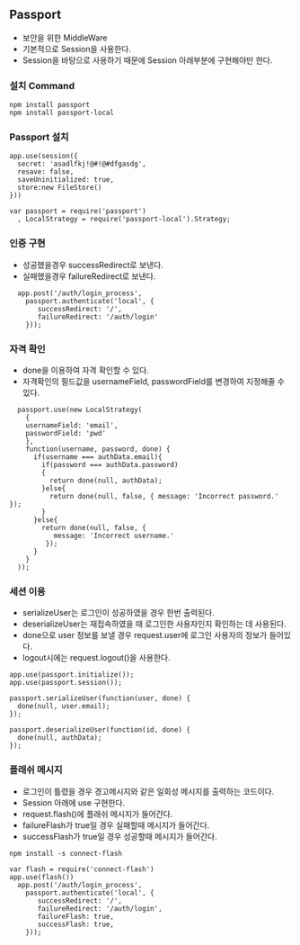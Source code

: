 ## Passport
- 보안을 위한 MiddleWare
- 기본적으로 Session을 사용한다.
- Session을 바탕으로 사용하기 때문에 Session 아래부분에 구현해야만 한다.

### 설치 Command
```
npm install passport
npm install passport-local
```

### Passport 설치
```JSX
app.use(session({
  secret: 'asadlfkj!@#!@#dfgasdg',
  resave: false,
  saveUninitialized: true,
  store:new FileStore()
}))

var passport = require('passport')
  , LocalStrategy = require('passport-local').Strategy;
```

### 인증 구현
- 성공했을경우 successRedirect로 보낸다.
- 실패했을경우 failureRedirect로 보낸다.
```JSX
  app.post('/auth/login_process',
    passport.authenticate('local', {
       successRedirect: '/',
       failureRedirect: '/auth/login' 
    }));
```

### 자격 확인
- done을 이용하여 자격 확인할 수 있다.
- 자격확인의 필드값을 usernameField, passwordField를 변경하여 지정해줄 수 있다.

```JSX
  passport.use(new LocalStrategy(
    {
    usernameField: 'email',
    passwordField: 'pwd'
    },
    function(username, password, done) {
      if(username === authData.email){
        if(password === authData.password)
        {
          return done(null, authData);
        }else{
          return done(null, false, { message: 'Incorrect password.' });
        }
      }else{
        return done(null, false, {
           message: 'Incorrect username.'
         });
      }
    }
  ));
```

### 세션 이용
- serializeUser는 로그인이 성공하였을 경우 한번 출력된다.
- deserializeUser는 재접속하였을 때 로그인한 사용자인지 확인하는 데 사용된다.
- done으로 user 정보를 보낼 경우 request.user에 로그인 사용자의 정보가 들어있다.
- logout시에는 request.logout()을 사용한다.
```JSX
app.use(passport.initialize());
app.use(passport.session());

passport.serializeUser(function(user, done) {
  done(null, user.email);
});

passport.deserializeUser(function(id, done) {
  done(null, authData);
});
```

### 플래쉬 메시지
- 로그인이 틀렸을 경우 경고메시지와 같은 일회성 메시지를 출력하는 코드이다.
- Session 아래에 use 구현한다.
- request.flash()에 플래쉬 메시지가 들어간다.
- failureFlash가 true일 경우 실패할때 메시지가 들어간다.
- successFlash가 true일 경우 성공할때 메시지가 들어간다.
```
npm install -s connect-flash
```

```JSX
var flash = require('connect-flash')
app.use(flash())
  app.post('/auth/login_process',
    passport.authenticate('local', {
       successRedirect: '/',
       failureRedirect: '/auth/login',
       failureFlash: true,
       successFlash: true,
    }));
```
